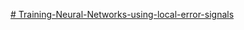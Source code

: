 [# Training-Neural-Networks-using-local-error-signals](https://github.com/Tejoram2410/Training-Neural-Network-with-local-losses)
